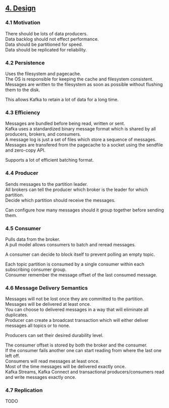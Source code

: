 ## [4. Design](https://kafka.apache.org/documentation/#design)

### 4.1 Motivation

There should be lots of data producers.  
Data backlog should not effect performance.  
Data should be partitioned for speed.  
Data should be replicated for reliability.  

### 4.2 Persistence

Uses the filesystem and pagecache.  
The OS is responsible for keeping the cache and filesystem consistent.  
Messages are written to the filesystem as soon as possible without flushing them to the disk.  

This allows Kafka to retain a lot of data for a long time.  

### 4.3 Efficiency

Messages are bundled before being read, written or sent.  
Kafka uses a standardized binary message format which is shared by all producers, brokers, and consumers.  
A message log is just a set of files which store a sequence of messages.  
Messages are transfered from the pagecache to a socket using the sendfile and zero-copy API.  

Supports a lot of efficient batching format.  

### 4.4 Producer

Sends messages to the partition leader.  
All brokers can tell the producer which broker is the leader for which partition.  
Decide which partition should receive the messages.  

Can configure how many messages should it group together before sending them.  

### 4.5 Consumer

Pulls data from the broker.  
A pull model allows consumers to batch and reread messages.  

A consumer can decide to block itself to prevent polling an empty topic.  

Each topic partition is consumed by a single consumer within each subscribing consumer group.  
Consumer remember the message offset of the last consumed message.  

### 4.6 Message Delivery Semantics

Messages will not be lost once they are committed to the partition.  
Messages will be delivered at least once.  
You can choose to delivered messages in a way that will eliminate all duplicates.  
Producer can create a broadcast transaction which will either deliver messages all topics or to none.  

Producers can set their desired durability level.  

The consumer offset is stored by both the broker and the consumer.  
If the consumer fails another one can start reading from where the last one left off.  
Consumers will read messages at least once.  
Most of the time messages will be delivered exactly once.  
Kafka Streams, Kafka Connect and transactional producers/consumers read and write messages exactly once.  

### 4.7 Replication

TODO

